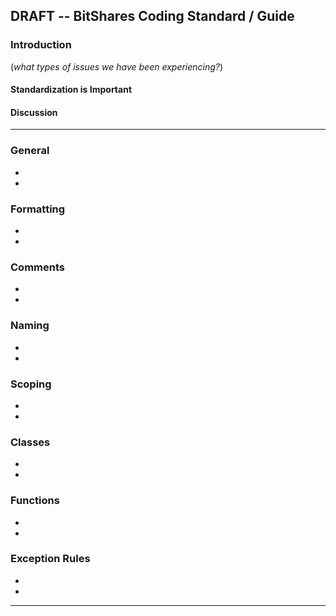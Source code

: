 ## DRAFT -- BitShares Coding Standard / Guide

### Introduction
(*what types of issues we have been experiencing?*)

#### Standardization is Important

#### Discussion


***

### General 
- 
- 


### Formatting
- 
- 


### Comments
- 
- 

### Naming
- 
- 


### Scoping
- 
- 


### Classes
- 
- 


### Functions
- 
- 

### Exception Rules 
- 
- 


*************




